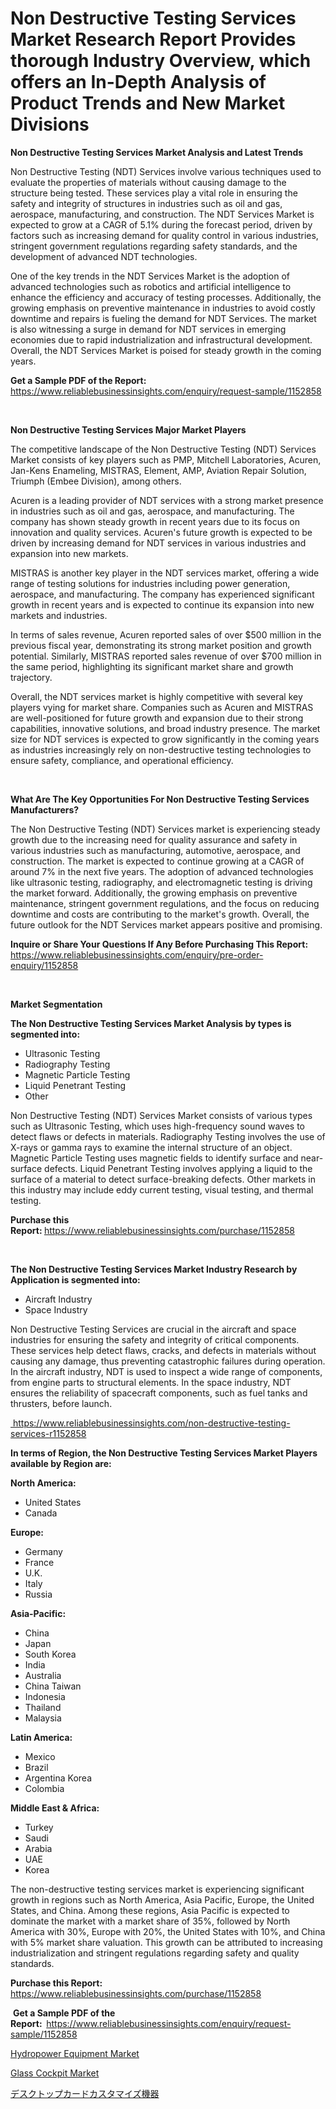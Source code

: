 <p><h1>Non Destructive Testing Services Market Research Report Provides thorough Industry Overview, which offers an In-Depth Analysis of Product Trends and New Market Divisions</h1></p><p><strong>Non Destructive Testing Services Market Analysis and Latest Trends</strong></p>
<p><p>Non Destructive Testing (NDT) Services involve various techniques used to evaluate the properties of materials without causing damage to the structure being tested. These services play a vital role in ensuring the safety and integrity of structures in industries such as oil and gas, aerospace, manufacturing, and construction. The NDT Services Market is expected to grow at a CAGR of 5.1% during the forecast period, driven by factors such as increasing demand for quality control in various industries, stringent government regulations regarding safety standards, and the development of advanced NDT technologies.</p><p>One of the key trends in the NDT Services Market is the adoption of advanced technologies such as robotics and artificial intelligence to enhance the efficiency and accuracy of testing processes. Additionally, the growing emphasis on preventive maintenance in industries to avoid costly downtime and repairs is fueling the demand for NDT Services. The market is also witnessing a surge in demand for NDT services in emerging economies due to rapid industrialization and infrastructural development. Overall, the NDT Services Market is poised for steady growth in the coming years.</p></p>
<p><strong>Get a Sample PDF of the Report:&nbsp;</strong> <a href="https://www.reliablebusinessinsights.com/enquiry/request-sample/1152858">https://www.reliablebusinessinsights.com/enquiry/request-sample/1152858</a></p>
<p>&nbsp;</p>
<p><strong>Non Destructive Testing Services Major Market Players</strong></p>
<p><p>The competitive landscape of the Non Destructive Testing (NDT) Services Market consists of key players such as PMP, Mitchell Laboratories, Acuren, Jan-Kens Enameling, MISTRAS, Element, AMP, Aviation Repair Solution, Triumph (Embee Division), among others.</p><p>Acuren is a leading provider of NDT services with a strong market presence in industries such as oil and gas, aerospace, and manufacturing. The company has shown steady growth in recent years due to its focus on innovation and quality services. Acuren's future growth is expected to be driven by increasing demand for NDT services in various industries and expansion into new markets.</p><p>MISTRAS is another key player in the NDT services market, offering a wide range of testing solutions for industries including power generation, aerospace, and manufacturing. The company has experienced significant growth in recent years and is expected to continue its expansion into new markets and industries.</p><p>In terms of sales revenue, Acuren reported sales of over $500 million in the previous fiscal year, demonstrating its strong market position and growth potential. Similarly, MISTRAS reported sales revenue of over $700 million in the same period, highlighting its significant market share and growth trajectory.</p><p>Overall, the NDT services market is highly competitive with several key players vying for market share. Companies such as Acuren and MISTRAS are well-positioned for future growth and expansion due to their strong capabilities, innovative solutions, and broad industry presence. The market size for NDT services is expected to grow significantly in the coming years as industries increasingly rely on non-destructive testing technologies to ensure safety, compliance, and operational efficiency.</p></p>
<p>&nbsp;</p>
<p><strong>What Are The Key Opportunities For Non Destructive Testing Services Manufacturers?</strong></p>
<p><p>The Non Destructive Testing (NDT) Services market is experiencing steady growth due to the increasing need for quality assurance and safety in various industries such as manufacturing, automotive, aerospace, and construction. The market is expected to continue growing at a CAGR of around 7% in the next five years. The adoption of advanced technologies like ultrasonic testing, radiography, and electromagnetic testing is driving the market forward. Additionally, the growing emphasis on preventive maintenance, stringent government regulations, and the focus on reducing downtime and costs are contributing to the market's growth. Overall, the future outlook for the NDT Services market appears positive and promising.</p></p>
<p><strong>Inquire or Share Your Questions If Any Before Purchasing This Report:</strong> <a href="https://www.reliablebusinessinsights.com/enquiry/pre-order-enquiry/1152858">https://www.reliablebusinessinsights.com/enquiry/pre-order-enquiry/1152858</a></p>
<p>&nbsp;</p>
<p><strong>Market Segmentation</strong></p>
<p><strong>The Non Destructive Testing Services Market Analysis by types is segmented into:</strong></p>
<p><ul><li>Ultrasonic Testing</li><li>Radiography Testing</li><li>Magnetic Particle Testing</li><li>Liquid Penetrant Testing</li><li>Other</li></ul></p>
<p><p>Non Destructive Testing (NDT) Services Market consists of various types such as Ultrasonic Testing, which uses high-frequency sound waves to detect flaws or defects in materials. Radiography Testing involves the use of X-rays or gamma rays to examine the internal structure of an object. Magnetic Particle Testing uses magnetic fields to identify surface and near-surface defects. Liquid Penetrant Testing involves applying a liquid to the surface of a material to detect surface-breaking defects. Other markets in this industry may include eddy current testing, visual testing, and thermal testing.</p></p>
<p><strong>Purchase this Report:&nbsp;</strong><a href="https://www.reliablebusinessinsights.com/purchase/1152858">https://www.reliablebusinessinsights.com/purchase/1152858</a></p>
<p>&nbsp;</p>
<p><strong>The Non Destructive Testing Services Market Industry Research by Application is segmented into:</strong></p>
<p><ul><li>Aircraft Industry</li><li>Space Industry</li></ul></p>
<p><p>Non Destructive Testing Services are crucial in the aircraft and space industries for ensuring the safety and integrity of critical components. These services help detect flaws, cracks, and defects in materials without causing any damage, thus preventing catastrophic failures during operation. In the aircraft industry, NDT is used to inspect a wide range of components, from engine parts to structural elements. In the space industry, NDT ensures the reliability of spacecraft components, such as fuel tanks and thrusters, before launch.</p></p>
<p><a href="https://www.reliablebusinessinsights.com/non-destructive-testing-services-r1152858">&nbsp;https://www.reliablebusinessinsights.com/non-destructive-testing-services-r1152858</a></p>
<p><strong>In terms of Region, the Non Destructive Testing Services Market Players available by Region are:</strong></p>
<p>
    <p> <strong> North America: </strong>
        <ul>
            <li>United States</li>
            <li>Canada</li>
        </ul>
        </p> 
    <p> <strong> Europe: </strong>
        <ul>
            <li>Germany</li>
            <li>France</li>
            <li>U.K.</li>
            <li>Italy</li>
            <li>Russia</li>
        </ul>
        </p> 
    <p> <strong> Asia-Pacific: </strong>
        <ul>
            <li>China</li>
            <li>Japan</li>
            <li>South Korea</li>
            <li>India</li>
            <li>Australia</li>
            <li>China Taiwan</li>
            <li>Indonesia</li>
            <li>Thailand</li>
            <li>Malaysia</li>
        </ul>
        </p> 
    <p> <strong> Latin America: </strong>
        <ul>
            <li>Mexico</li>
            <li>Brazil</li>
            <li>Argentina Korea</li>
            <li>Colombia</li>
        </ul>
        </p> 
    <p> <strong> Middle East & Africa: </strong>
        <ul>
            <li>Turkey</li>
            <li>Saudi</li>
            <li>Arabia</li>
            <li>UAE</li>
            <li>Korea</li>
        </ul>
    </p>
    </p>
<p><p>The non-destructive testing services market is experiencing significant growth in regions such as North America, Asia Pacific, Europe, the United States, and China. Among these regions, Asia Pacific is expected to dominate the market with a market share of 35%, followed by North America with 30%, Europe with 20%, the United States with 10%, and China with 5% market share valuation. This growth can be attributed to increasing industrialization and stringent regulations regarding safety and quality standards.</p></p>
<p><strong>Purchase this Report: </strong><a href="https://www.reliablebusinessinsights.com/purchase/1152858">https://www.reliablebusinessinsights.com/purchase/1152858</a></p>
<p>&nbsp;<strong>Get a Sample PDF of the Report:&nbsp;&nbsp;</strong><a href="https://www.reliablebusinessinsights.com/enquiry/request-sample/1152858">https://www.reliablebusinessinsights.com/enquiry/request-sample/1152858</a></p>
<p><strong></strong></p>
<p><p><a href="https://github.com/mharielmesa/Market-Research-Report-List-4/blob/main/hydropower-equipment-market.md">Hydropower Equipment Market</a></p><p><a href="https://github.com/moyahfrancoestellec51j635wcx/Market-Research-Report-List-3/blob/main/glass-cockpit-market.md">Glass Cockpit Market</a></p><p><a href="https://github.com/alyle7648/Market-Research-Report-List-2/blob/main/2512309181689.md">デスクトップカードカスタマイズ機器</a></p></p>